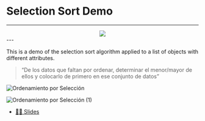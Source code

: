 # Selection Sort Demo

---

<div align="center">
  <img src="https://github.com/JoseGomez14/selection-sort-demo/assets/110755221/24d3e7af-0028-497f-bbfa-a295956b6d56" />
</div>
---

This is a demo of the selection sort algorithm applied to a list of objects with different attributes.

> “De los datos que faltan por ordenar, determinar el menor/mayor de ellos y colocarlo de primero en ese conjunto de datos”

![Ordenamiento por Selección](https://github.com/JoseGomez14/selection-sort-demo/assets/110755221/82c84447-7a85-454c-b2cb-ab13d7998e82)

![Ordenamiento por Selección (1)](https://github.com/JoseGomez14/selection-sort-demo/assets/110755221/005e5274-bd0c-4c25-bfdc-b7fc80c4e99f)

- [👨‍💻 Slides](https://www.canva.com/design/DAFtCBxWv1Q/VKhr1Z03OSUcq2n0C-kI9w/view?utm_content=DAFtCBxWv1Q&utm_campaign=designshare&utm_medium=link&utm_source=publishsharelink)
